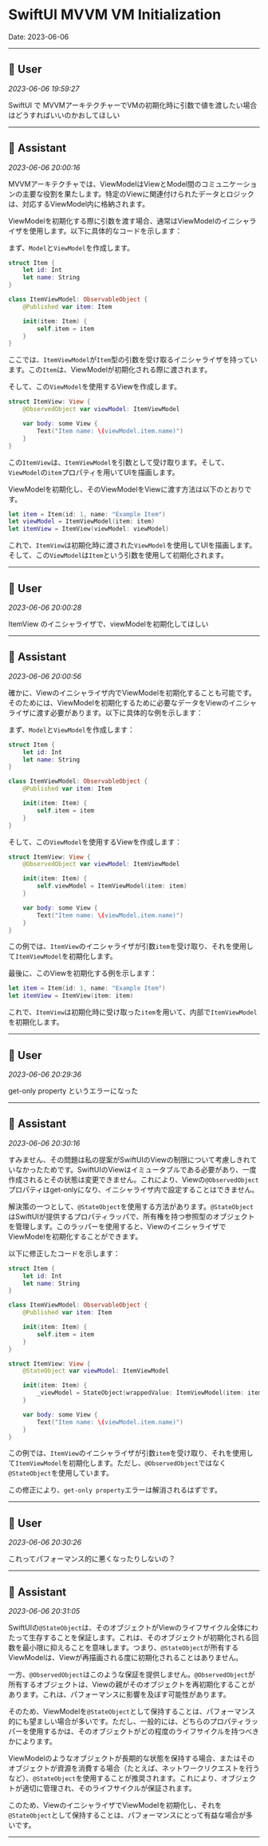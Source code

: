 # SwiftUI MVVM VM Initialization

Date: 2023-06-06

---

## 👤 User
*2023-06-06 19:59:27*

SwiftUI で MVVMアーキテクチャーでVMの初期化時に引数で値を渡したい場合はどうすればいいのかおしてほしい

---

## 🤖 Assistant
*2023-06-06 20:00:16*

MVVMアーキテクチャでは、ViewModelはViewとModel間のコミュニケーションの主要な役割を果たします。特定のViewに関連付けられたデータとロジックは、対応するViewModel内に格納されます。

ViewModelを初期化する際に引数を渡す場合、通常はViewModelのイニシャライザを使用します。以下に具体的なコードを示します：

まず、`Model`と`ViewModel`を作成します。

```swift
struct Item {
    let id: Int
    let name: String
}

class ItemViewModel: ObservableObject {
    @Published var item: Item

    init(item: Item) {
        self.item = item
    }
}
```

ここでは、`ItemViewModel`が`Item`型の引数を受け取るイニシャライザを持っています。この`Item`は、ViewModelが初期化される際に渡されます。

そして、この`ViewModel`を使用するViewを作成します。

```swift
struct ItemView: View {
    @ObservedObject var viewModel: ItemViewModel

    var body: some View {
        Text("Item name: \(viewModel.item.name)")
    }
}
```

この`ItemView`は、`ItemViewModel`を引数として受け取ります。そして、`ViewModel`の`item`プロパティを用いてUIを描画します。

ViewModelを初期化し、そのViewModelをViewに渡す方法は以下のとおりです。

```swift
let item = Item(id: 1, name: "Example Item")
let viewModel = ItemViewModel(item: item)
let itemView = ItemView(viewModel: viewModel)
```

これで、`ItemView`は初期化時に渡された`ViewModel`を使用してUIを描画します。そして、この`ViewModel`は`Item`という引数を使用して初期化されます。

---

## 👤 User
*2023-06-06 20:00:28*

ItemView のイニシャライザで、viewModelを初期化してほしい

---

## 🤖 Assistant
*2023-06-06 20:00:56*

確かに、Viewのイニシャライザ内でViewModelを初期化することも可能です。そのためには、ViewModelを初期化するために必要なデータをViewのイニシャライザに渡す必要があります。以下に具体的な例を示します：

まず、`Model`と`ViewModel`を作成します：

```swift
struct Item {
    let id: Int
    let name: String
}

class ItemViewModel: ObservableObject {
    @Published var item: Item

    init(item: Item) {
        self.item = item
    }
}
```

そして、この`ViewModel`を使用するViewを作成します：

```swift
struct ItemView: View {
    @ObservedObject var viewModel: ItemViewModel

    init(item: Item) {
        self.viewModel = ItemViewModel(item: item)
    }

    var body: some View {
        Text("Item name: \(viewModel.item.name)")
    }
}
```

この例では、`ItemView`のイニシャライザが引数`item`を受け取り、それを使用して`ItemViewModel`を初期化します。

最後に、このViewを初期化する例を示します：

```swift
let item = Item(id: 1, name: "Example Item")
let itemView = ItemView(item: item)
```

これで、`ItemView`は初期化時に受け取った`item`を用いて、内部で`ItemViewModel`を初期化します。

---

## 👤 User
*2023-06-06 20:29:36*

get-only property というエラーになった

---

## 🤖 Assistant
*2023-06-06 20:30:16*

すみません、その問題は私の提案がSwiftUIのViewの制限について考慮しきれていなかったためです。SwiftUIのViewはイミュータブルである必要があり、一度作成されるとその状態は変更できません。これにより、Viewの`@ObservedObject`プロパティはget-onlyになり、イニシャライザ内で設定することはできません。

解決策の一つとして、`@StateObject`を使用する方法があります。`@StateObject`はSwiftUIが提供するプロパティラッパで、所有権を持つ参照型のオブジェクトを管理します。このラッパーを使用すると、ViewのイニシャライザでViewModelを初期化することができます。

以下に修正したコードを示します：

```swift
struct Item {
    let id: Int
    let name: String
}

class ItemViewModel: ObservableObject {
    @Published var item: Item

    init(item: Item) {
        self.item = item
    }
}

struct ItemView: View {
    @StateObject var viewModel: ItemViewModel

    init(item: Item) {
        _viewModel = StateObject(wrappedValue: ItemViewModel(item: item))
    }

    var body: some View {
        Text("Item name: \(viewModel.item.name)")
    }
}
```

この例では、`ItemView`のイニシャライザが引数`item`を受け取り、それを使用して`ItemViewModel`を初期化します。ただし、`@ObservedObject`ではなく`@StateObject`を使用しています。

この修正により、`get-only property`エラーは解消されるはずです。

---

## 👤 User
*2023-06-06 20:30:26*

これってパフォーマンス的に悪くなったりしないの？

---

## 🤖 Assistant
*2023-06-06 20:31:05*

SwiftUIの`@StateObject`は、そのオブジェクトがViewのライフサイクル全体にわたって生存することを保証します。これは、そのオブジェクトが初期化される回数を最小限に抑えることを意味します。つまり、`@StateObject`が所有するViewModelは、Viewが再描画される度に初期化されることはありません。

一方、`@ObservedObject`はこのような保証を提供しません。`@ObservedObject`が所有するオブジェクトは、Viewの親がそのオブジェクトを再初期化することがあります。これは、パフォーマンスに影響を及ぼす可能性があります。

そのため、ViewModelを`@StateObject`として保持することは、パフォーマンス的にも望ましい場合が多いです。ただし、一般的には、どちらのプロパティラッパーを使用するかは、そのオブジェクトがどの程度のライフサイクルを持つべきかによります。

ViewModelのようなオブジェクトが長期的な状態を保持する場合、またはそのオブジェクトが資源を消費する場合（たとえば、ネットワークリクエストを行うなど）、`@StateObject`を使用することが推奨されます。これにより、オブジェクトが適切に管理され、そのライフサイクルが保証されます。

このため、ViewのイニシャライザでViewModelを初期化し、それを`@StateObject`として保持することは、パフォーマンスにとって有益な場合が多いです。

---
